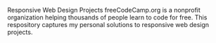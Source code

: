Responsive Web Design Projects
freeCodeCamp.org is a nonprofit organization helping thousands of people learn to code for free. This respository captures my personal solutions to responsive web design projects.
